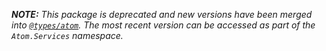 ***NOTE:*** *This package is deprecated and new versions have been merged into [`@types/atom`](https://www.npmjs.com/package/@types/atom). The most recent version can be accessed as part of the `Atom.Services` namespace.*
